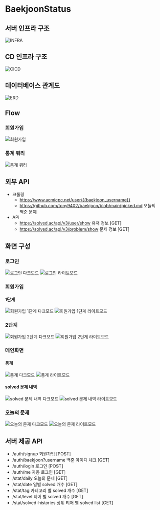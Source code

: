 # BaekjoonStatus

## 서버 인프라 구조
![INFRA](https://github.com/pushrsp/BaekjoonStatus/assets/58874665/5897a033-ea2f-4563-9034-7d4c64e34ac9)

## CD 인프라 구조
![CICD](https://user-images.githubusercontent.com/58874665/232942166-b48fdc44-3bb9-4014-8221-22b581a15d11.png)

## 데이터베이스 관계도
![ERD](https://user-images.githubusercontent.com/58874665/227873361-ebeffda5-4dd3-434c-8c7a-165778678468.png)

## Flow
### 회원가입
![회원가입](https://user-images.githubusercontent.com/58874665/227873646-94cb849c-156b-4f8d-ae31-f64058f7a1bf.png)

### 통계 쿼리
![통계 쿼리](https://user-images.githubusercontent.com/58874665/227873771-29039fa4-dbfd-4985-93de-93022f0397ff.png)

## 외부 API
* 크롤링
  * https://www.acmicpc.net/user/{{baekjoon_username}}
  * https://github.com/tony9402/baekjoon/blob/main/picked.md 오늘의 백준 문제
* API
  * https://solved.ac/api/v3/user/show 유저 정보 [GET]
  * https://solved.ac/api/v3/problem/show 문제 정보 [GET]

## 화면 구성
### 로그인
![로그인 다크모드](https://user-images.githubusercontent.com/58874665/227870857-e046b75b-92f5-47b0-9bda-5459c9131192.png)
![로그인 라이트모드](https://user-images.githubusercontent.com/58874665/227871008-2cb0adf3-d8df-43a2-a670-ccfc271609d1.png)

### 회원가입
#### 1단계
![회원가입 1단계 다크모드](https://user-images.githubusercontent.com/58874665/227871242-63091788-c5a5-445c-ae5d-104bdfe0bf96.png)
![회원가입 1단계 라이트모드](https://user-images.githubusercontent.com/58874665/227871333-379fa733-3dfc-4ee4-8f68-556304c0bff1.png)

### 2단계
![회원가입 2단계 다크모드](https://user-images.githubusercontent.com/58874665/227872029-2d868e63-fa2f-453b-b890-82bfd4529afb.png)
![회원가입 2단계 라이트모드](https://user-images.githubusercontent.com/58874665/227872136-9ba37644-b41c-46de-b719-5d7b8c132e9a.png)

### 메인화면
#### 통계
![통계 다크모드](https://user-images.githubusercontent.com/58874665/227872382-d7ea9fae-14bc-444e-8821-ef9e0bfd3473.png)
![통계 라이트모드](https://user-images.githubusercontent.com/58874665/227872397-470077d6-17b6-4c6a-b5e2-3c3e40b508e6.png)

#### solved 문제 내역
![solved 문제 내역 다크모드](https://user-images.githubusercontent.com/58874665/227872670-dedfc7bf-149f-42cb-a8d4-e874eeea9178.png)
![solved 문제 내역 라이트모드](https://user-images.githubusercontent.com/58874665/227872742-78de2df8-c603-4aa2-8955-f1a71a17536c.png)

### 오늘의 문제
![오늘의 문제 다크모드](https://user-images.githubusercontent.com/58874665/227873099-4475bbeb-dcad-4e3c-836d-5b3265b94512.png)
![오늘의 문제 라이트모드](https://user-images.githubusercontent.com/58874665/227872908-7dada1d7-136b-4799-bc69-3f8780ec0e89.png)


## 서버 제공 API

* /auth/signup 회원가입 [POST]
* /auth/baekjoon?username 백준 아이디 체크 [GET]
* /auth/login 로그인 [POST]
* /auth/me 자동 로그인 [GET]
* /stat/daily 오늘의 문제 [GET]
* /stat/date 일별 solved 개수 [GET]
* /stat/tag 카테고리 별 solved 개수 [GET]
* /stat/level 티어 별 solved 개수 [GET]
* /stat/solved-histories 상위 티어 별 solved list [GET]

